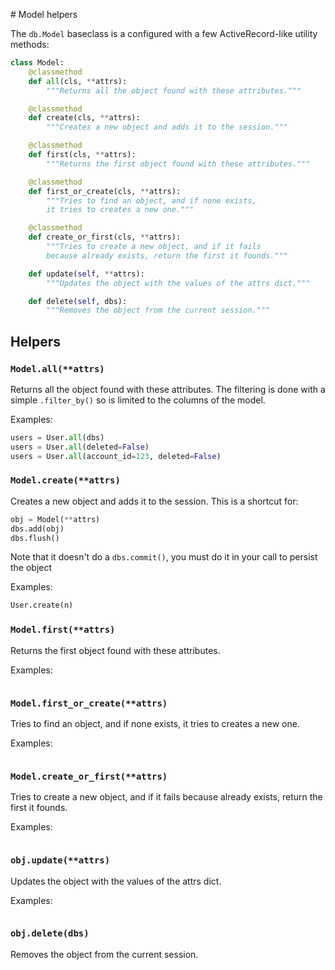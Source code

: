 # Model helpers

The `db.Model` baseclass is a configured with a few ActiveRecord-like utility methods:

```python
class Model:
    @classmethod
    def all(cls, **attrs):
        """Returns all the object found with these attributes."""

    @classmethod
    def create(cls, **attrs):
        """Creates a new object and adds it to the session."""

    @classmethod
    def first(cls, **attrs):
        """Returns the first object found with these attributes."""

    @classmethod
    def first_or_create(cls, **attrs):
        """Tries to find an object, and if none exists,
        it tries to creates a new one."""

    @classmethod
    def create_or_first(cls, **attrs):
        """Tries to create a new object, and if it fails
        because already exists, return the first it founds."""

    def update(self, **attrs):
        """Updates the object with the values of the attrs dict."""

    def delete(self, dbs):
        """Removes the object from the current session."""
```

## Helpers

### `Model.all(**attrs)`

Returns all the object found with these attributes.
The filtering is done with a simple `.filter_by()` so is limited to the columns of the model.

Examples:

```python
users = User.all(dbs)
users = User.all(deleted=False)
users = User.all(account_id=123, deleted=False)
```

### `Model.create(**attrs)`

Creates a new object and adds it to the session. This is a shortcut for:

```python
obj = Model(**attrs)
dbs.add(obj)
dbs.flush()
```

Note that it doesn't do a `dbs.commit()`, you must do it in your call to persist the object

Examples:

```python
User.create(n)
```

### `Model.first(**attrs)`

Returns the first object found with these attributes.

Examples:

```python
```

### `Model.first_or_create(**attrs)`

Tries to find an object, and if none exists, it tries to creates a new one.

Examples:

```python
```

### `Model.create_or_first(**attrs)`

Tries to create a new object, and if it fails because already exists, return the first it founds.

Examples:

```python
```

### `obj.update(**attrs)`

Updates the object with the values of the attrs dict.

Examples:

```python
```

### `obj.delete(dbs)`

Removes the object from the current session.

